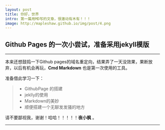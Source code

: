 ```yaml
---
layout: post
title: 你好，世界
intro: 第一篇用MD写的文章，很激动有木有！！！
image: http://mapleshaw.github.io/img/post/4.png
---
```


## Github Pages 的一次小尝试，准备采用jekyll模版

------

本来还想鼓捣一下Github pages的域名重定向，结果弄了一天没效果，果断放弃，以后有机会再玩，**Cmd Markdown** 也是第一次使用的工具。

准备借此学习一下：

> * GithubPage 的搭建 
> * jeklly的使用
> * Markdown的美妙
> * 顺便搭建一个无聊发发骚的地方

请不要鄙视我，谢谢！哈哈！！！！！**夜小枫** 。

------

